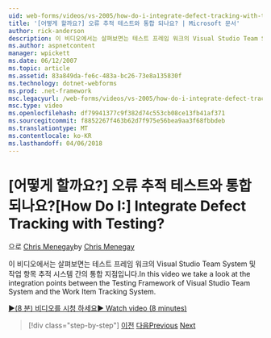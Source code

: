```yaml
---
uid: web-forms/videos/vs-2005/how-do-i-integrate-defect-tracking-with-testing
title: '[어떻게 할까요?] 오류 추적 테스트와 통합 되나요? | Microsoft 문서'
author: rick-anderson
description: 이 비디오에서는 살펴보면는 테스트 프레임 워크의 Visual Studio Team System 및 작업 항목 추적 시스템 간의 통합 지점입니다.
ms.author: aspnetcontent
manager: wpickett
ms.date: 06/12/2007
ms.topic: article
ms.assetid: 83a849da-fe6c-483a-bc26-73e8a135830f
ms.technology: dotnet-webforms
ms.prod: .net-framework
msc.legacyurl: /web-forms/videos/vs-2005/how-do-i-integrate-defect-tracking-with-testing
msc.type: video
ms.openlocfilehash: df79941377c9f382d74c553cb08ce13fb41af371
ms.sourcegitcommit: f8852267f463b62d7f975e56bea9aa3f68fbbdeb
ms.translationtype: MT
ms.contentlocale: ko-KR
ms.lasthandoff: 04/06/2018
---
```

<a name="how-do-i-integrate-defect-tracking-with-testing"></a><span data-ttu-id="cc59c-104">[어떻게 할까요?] 오류 추적 테스트와 통합 되나요?</span><span class="sxs-lookup"><span data-stu-id="cc59c-104">[How Do I:] Integrate Defect Tracking with Testing?</span></span>
====================
<span data-ttu-id="cc59c-105">으로 [Chris Menegay](https://twitter.com/CMenegay)</span><span class="sxs-lookup"><span data-stu-id="cc59c-105">by [Chris Menegay](https://twitter.com/CMenegay)</span></span>

<span data-ttu-id="cc59c-106">이 비디오에서는 살펴보면는 테스트 프레임 워크의 Visual Studio Team System 및 작업 항목 추적 시스템 간의 통합 지점입니다.</span><span class="sxs-lookup"><span data-stu-id="cc59c-106">In this video we take a look at the integration points between the Testing Framework of Visual Studio Team System and the Work Item Tracking System.</span></span>

[<span data-ttu-id="cc59c-107">&#9654;(8 분) 비디오를 시청 하세요</span><span class="sxs-lookup"><span data-stu-id="cc59c-107">&#9654; Watch video (8 minutes)</span></span>](https://channel9.msdn.com/Blogs/ASP-NET-Site-Videos/how-do-i-integrate-defect-tracking-with-testing)

> [!div class="step-by-step"]
> <span data-ttu-id="cc59c-108">[이전](the-effects-of-viewstate.md)
> [다음](how-do-i-create-my-own-bug-work-item.md)</span><span class="sxs-lookup"><span data-stu-id="cc59c-108">[Previous](the-effects-of-viewstate.md)
[Next](how-do-i-create-my-own-bug-work-item.md)</span></span>
